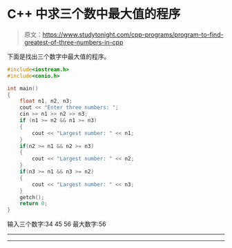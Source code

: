 # C++ 中求三个数中最大值的程序

> 原文：<https://www.studytonight.com/cpp-programs/program-to-find-greatest-of-three-numbers-in-cpp>

下面是找出三个数字中最大值的程序。

```cpp
#include<iostream.h>
#include<conio.h>

int main()
{
    float n1, n2, n3;
    cout << "Enter three numbers: ";
    cin >> n1 >> n2 >> n3;
    if (n1 >= n2 && n1 >= n3)
    {
        cout << "Largest number: " << n1;
    }
    if(n2 >= n1 && n2 >= n3)
    {
        cout << "Largest number: " << n2;
    }
    if(n3 >= n1 && n3 >= n2)
    {
        cout << "Largest number: " << n3;
    }
    getch();
    return 0;
} 
```

输入三个数字:34 45 56
最大数字:56

* * *

* * *